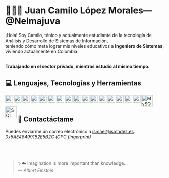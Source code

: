 # 👨🏻‍💻 Juan Camilo López Morales&mdash;@Nelmajuva

¡Hola! Soy Camilo, ténico y actualmente estudiante de la tecnología de Análisis y Desarrollo de Sistemas de Información,<br/>
teniendo cómo meta lograr mis niveles educativos a **Ingeniero de Sistemas**, viviendo actualmente en Colombia.<br/><br/>

**Trabajando en el sector privado, mientras estudio al mismo tiempo.**

## 💻 Lenguajes, Tecnologías y Herramientas
<img align="left" alt="Laravel" width="24px" src="https://upload.wikimedia.org/wikipedia/commons/thumb/9/9a/Laravel.svg/1200px-Laravel.svg.png" >
<img align="left" alt="PHP" width="24px" src="https://cdn3.iconfinder.com/data/icons/popular-services-brands/512/php-512.png" >
<img align="left" alt="JavaScript" width="24px" src="https://upload.wikimedia.org/wikipedia/commons/thumb/9/99/Unofficial_JavaScript_logo_2.svg/800px-Unofficial_JavaScript_logo_2.svg.png" >
<img align="left" alt="TypeScript" width="24px" src="https://upload.wikimedia.org/wikipedia/commons/4/4c/Typescript_logo_2020.svg" >
<img align="left" alt="Node.JS" width="24px" src="https://icons-for-free.com/iconfiles/png/512/install+javascript+js+node+npm+tools+icon-1320165731324625592.png" >
<img align="left" alt="Sockets" width="24px" src="https://cdn.worldvectorlogo.com/logos/socket-io.svg" >
<img align="left" alt="Angular" width="24px" src="https://upload.wikimedia.org/wikipedia/commons/thumb/c/cf/Angular_full_color_logo.svg/2048px-Angular_full_color_logo.svg.png" >
<img align="left" alt="NGRX" width="24px" src="https://ngrx.io/assets/images/badge.svg" >
<img align="left" alt="RXJS" width="24px" src="https://cdn.worldvectorlogo.com/logos/rxjs-1.svg" >
<img align="left" alt="Dart" width="24px" src="https://img.icons8.com/color/144/000000/dart.png">
<img align="left" alt="Flutter" width="24px" src="https://iconape.com/wp-content/files/yb/61798/svg/flutter-logo.svg" >
<img align="left" alt="Java" width="24px" src="https://cdn-icons-png.flaticon.com/512/226/226777.png" >
<img align="left" alt="Spring" width="24px" src="https://cdn.freebiesupply.com/logos/large/2x/spring-3-logo-png-transparent.png" >
<img align="left" alt="Git" width="24px" src="https://upload.wikimedia.org/wikipedia/commons/thumb/3/3f/Git_icon.svg/1024px-Git_icon.svg.png" >
<img align="left" alt="FireBase" width="24px" src="https://firebase.google.com/downloads/brand-guidelines/PNG/logo-logomark.png?hl=es-419" >
<img align="left" alt="MongoDB" width="24px" src="https://img.icons8.com/color/480/mongodb.png" >
<img align="left" alt="MySQL" width="36px" src="https://1000marcas.net/wp-content/uploads/2020/11/MySQL-logo.png">
<img align="left" alt="SQL" width="36px" src="https://www.abd.es/wp-content/uploads/2018/11/sql-server-logo.png">

<br />
<br />

## 📨 Contactáctame
Puedes enviarme un correo electrónico a <a href="mailto:ismael@ismhdez.es">ismael@ismhdez.es</a>.  
<i>0x5AE484991B2E5B2C (GPG fingerprint)</i>
<br />
<br />
<br />
<br />

> ✨☁️ Imagination is more important than knowledge...  
> *&mdash; Albert Einstein*

